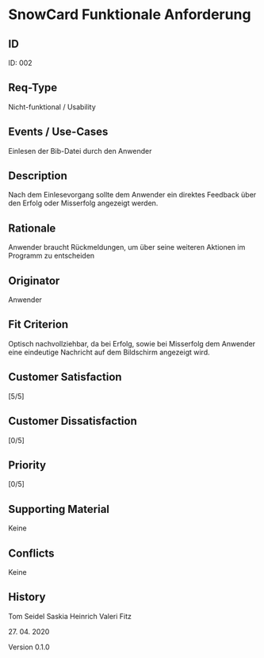 # SnowCard Funktionale Anforderung

## ID

ID: 002

## Req-Type

Nicht-funktional / Usability

## Events / Use-Cases

Einlesen der Bib-Datei durch den Anwender

## Description

Nach dem Einlesevorgang sollte dem Anwender ein direktes Feedback über den Erfolg oder Misserfolg angezeigt werden.

## Rationale

Anwender braucht Rückmeldungen, um über seine weiteren Aktionen im Programm zu entscheiden

## Originator

Anwender

## Fit Criterion

Optisch nachvollziehbar, da bei Erfolg, sowie bei Misserfolg dem Anwender eine eindeutige Nachricht auf dem Bildschirm angezeigt wird.

## Customer Satisfaction

[5/5]

## Customer Dissatisfaction

[0/5]

## Priority

[0/5]

## Supporting Material

Keine

## Conflicts

Keine

## History

Tom Seidel
Saskia Heinrich
Valeri Fitz

27\. 04\. 2020

Version 0.1.0
